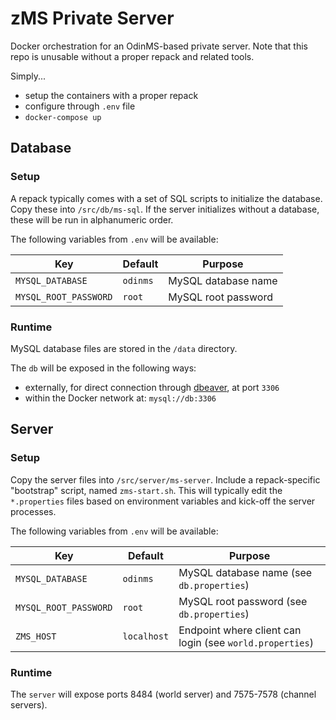 # zMS Private Server

Docker orchestration for an OdinMS-based private server.
Note that this repo is unusable without a proper repack and related tools.

Simply...

* setup the containers with a proper repack
* configure through `.env` file
* `docker-compose up`

## Database

### Setup

A repack typically comes with a set of SQL scripts to initialize the database.
Copy these into `/src/db/ms-sql`. 
If the server initializes without a database, these will be run in alphanumeric order.

The following variables from `.env` will be available:

|Key|Default|Purpose|
|---|---|---|
|`MYSQL_DATABASE`|`odinms`|MySQL database name|
|`MYSQL_ROOT_PASSWORD`|`root`|MySQL root password|

### Runtime

MySQL database files are stored in the `/data` directory.

The `db` will be exposed in the following ways:

* externally, for direct connection through [dbeaver](https://dbeaver.io/), at port `3306`
* within the Docker network at: `mysql://db:3306`

## Server

### Setup

Copy the server files into `/src/server/ms-server`.
Include a repack-specific "bootstrap" script, named `zms-start.sh`.
This will typically edit the `*.properties` files based on environment variables and kick-off the server processes.

The following variables from `.env` will be available:

|Key|Default|Purpose|
|---|---|---|
|`MYSQL_DATABASE`|`odinms`|MySQL database name (see `db.properties`)|
|`MYSQL_ROOT_PASSWORD`|`root`|MySQL root password (see `db.properties`)|
|`ZMS_HOST`|`localhost`|Endpoint where client can login (see `world.properties`)|

### Runtime

The `server` will expose ports 8484 (world server) and 7575-7578 (channel servers).
